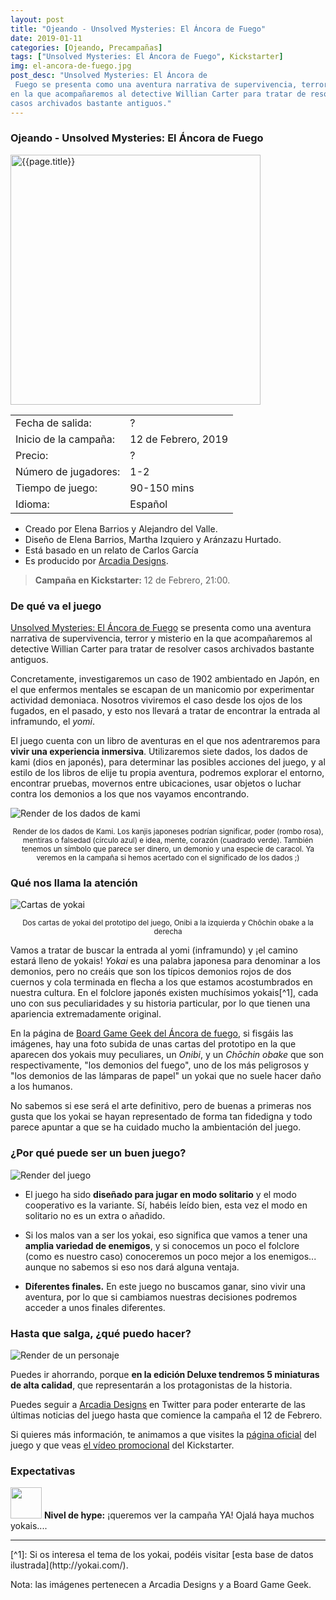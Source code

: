 ```yaml
---
layout: post
title: "Ojeando - Unsolved Mysteries: El Áncora de Fuego"
date: 2019-01-11
categories: [Ojeando, Precampañas]
tags: ["Unsolved Mysteries: El Áncora de Fuego", Kickstarter]
img: el-ancora-de-fuego.jpg
post_desc: "Unsolved Mysteries: El Áncora de
 Fuego se presenta como una aventura narrativa de supervivencia, terror y misterio
en la que acompañaremos al detective Willian Carter para tratar de resolver
casos archivados bastante antiguos."
---
```


<div class="panel panel-warning">
    <div class="panel-heading">
        <h3 class="panel-title">Ojeando - Unsolved Mysteries: El Áncora de Fuego</h3>
    </div>
    <div class="panel-body">
        <div class="col-md-6 post-img">
            <img width="400" src="{{site.baseurl}}/images/{{page.img}}"
                alt="{{page.title}}">
        </div>
        <div class="col-md-6">
        <table class="table table-striped table-hover">
            <tr><td>Fecha de salida:</td><td>?</td></tr>
            <tr><td>Inicio de la campaña:</td><td>12 de Febrero, 2019</td></tr>
            <tr><td>Precio:</td>
                <td>?</td>
            </tr>
            <tr><td>Número de jugadores:</td><td>1-2</td></tr>
            <tr><td>Tiempo de juego:</td><td>90-150 mins</td></tr>
            <tr><td>Idioma:</td><td>Español</td></tr>
         </table>
        </div>
        <div class="col-md-12"></div>
        <div class="col-md-12">
         <ul>
             <li>Creado por Elena Barrios y Alejandro del Valle.</li>
             <li>Diseño de Elena Barrios, Martha Izquiero y Aránzazu Hurtado.
             </li>
             <li>Está basado en un relato de Carlos García</li>
             <li>Es producido por 
                 <a href="http://www.arcadiadesigns.site">Arcadia Designs</a>.
             </li>
         </ul>
         </div>
    </div>
</div>

> **Campaña en Kickstarter:** 12 de Febrero, 21:00.

### De qué va el juego

[Unsolved Mysteries: El Áncora de
 Fuego](http://www.arcadiadesigns.site/umelancoradefuego/)
 se presenta como una aventura narrativa de supervivencia, terror y misterio
en la que acompañaremos al detective Willian Carter para tratar de resolver
casos archivados bastante antiguos.

Concretamente, investigaremos un caso de
1902 ambientado en Japón, en el que enfermos mentales se escapan de un
manicomio por experimentar actividad demoniaca. Nosotros viviremos el caso
desde los ojos de los fugados, en el pasado, y esto nos llevará a tratar
de encontrar la entrada al inframundo, el *yomi*.

El juego cuenta con un libro de aventuras en el que nos adentraremos para **vivir
una experiencia inmersiva**. Utilizaremos siete dados, los dados de kami (dios en
japonés), para determinar las posibles acciones del juego, y al estilo de los
libros de elije tu propia aventura, podremos explorar el entorno, encontrar
pruebas, movernos entre ubicaciones, usar objetos o luchar contra los demonios
a los que nos vayamos encontrando.

![Render de los dados de kami](http://files.arcadiadesigns.site/200000284-7b8bb7c8c1/08.jpg)
<p align="center"><small>Render de los dados de Kami. Los kanjis japoneses
podrían significar, poder (rombo rosa), mentiras o falsedad (círculo azul) e
idea, mente, corazón (cuadrado verde). También tenemos un símbolo que parece ser
dinero, un demonio y una especie de caracol. Ya veremos en la campaña si hemos
acertado con el significado de los dados ;)</small></p>

### Qué nos llama la atención

![Cartas de yokai](https://cf.geekdo-images.com/imagepage/img/kqBPSHBLAN_4QnoR1QBY2KP5F10=/fit-in/900x600/filters:no_upscale()/pic4475708.jpg)
<p align="center"><small>Dos cartas de yokai del prototipo del juego, Onibi a la
izquierda y Chōchin obake a la derecha</small></p>

Vamos a tratar de buscar la entrada al yomi (inframundo) y ¡el camino estará
lleno  de yokais!
*Yokai* es una palabra
japonesa para denominar a los demonios, pero no creáis que son los típicos demonios
rojos de dos cuernos y cola terminada en flecha a los que estamos acostumbrados
en nuestra cultura. En el folclore japonés existen muchísimos yokais[^1], cada uno
con sus peculiaridades y su historia particular, por lo que tienen una
apariencia extremadamente original.

En la página de [Board Game Geek del Áncora de
 fuego](https://boardgamegeek.com/boardgame/263096/unsolved-mysteries-el-ancora-de-fuego),
 si fisgáis las imágenes, hay una foto subida de unas cartas del prototipo en
 la que aparecen dos yokais muy peculiares, un *Onibi*, y un *Chōchin obake*
 que son respectivamente, "los demonios del fuego", uno de los más peligrosos y
 "los demonios de las lámparas de papel" un yokai que no suele hacer daño a los
 humanos.
 
 No sabemos si ese será el arte definitivo, pero de buenas a primeras nos gusta
 que los yokai se hayan representado de forma tan fidedigna y todo parece
 apuntar a que se ha cuidado mucho la ambientación del juego. 

### ¿Por qué puede ser un buen juego?
![Render del juego](http://files.arcadiadesigns.site/200000279-1adec1bd86/04.jpg)

* El juego ha sido **diseñado para jugar en modo solitario** y el
  modo cooperativo es la variante. Sí, habéis leído bien, esta vez el modo en
  solitario no es un extra o añadido.

* Si los malos  van a ser los yokai, eso significa que vamos a tener una **amplia
  variedad de enemigos**, y si conocemos un poco el folclore (como es nuestro
  caso) conoceremos un poco mejor a los enemigos... aunque no sabemos si eso
  nos dará alguna ventaja.
  
* **Diferentes finales.** En este juego no buscamos ganar, sino vivir una
  aventura, por lo que si cambiamos nuestras decisiones podremos acceder a unos
  finales diferentes. 

### Hasta que salga, ¿qué puedo hacer?
![Render de un personaje](http://files.arcadiadesigns.site/200000276-ab666ac611/05.jpg)

Puedes ir ahorrando, porque **en la edición Deluxe tendremos 5 miniaturas de
alta calidad**, que representarán a los protagonistas de la historia.

Puedes seguir a [Arcadia Designs](https://twitter.com/ArcadiaStudiobh)
en Twitter para poder enterarte de las últimas noticias del juego hasta que
comience la campaña el 12 de Febrero.

Si quieres más información, te animamos a que visites la [página
oficial](http://www.arcadiadesigns.site/umelancoradefuego/) del juego y que
veas [el vídeo
promocional](https://www.youtube.com/watch?v=FShrDezUnSs&feature=youtu.be) del
Kickstarter.

### Expectativas

<img width="50" src="{{site.baseurl}}/images/fire.png"> **Nivel de hype:** 
¡queremos ver la campaña YA! Ojalá haya muchos yokais....

<hr>
[^1]: Si os interesa el tema de los yokai, podéis visitar [esta base de datos ilustrada](http://yokai.com/).


Nota: las imágenes pertenecen a Arcadia Designs y a Board Game Geek.
